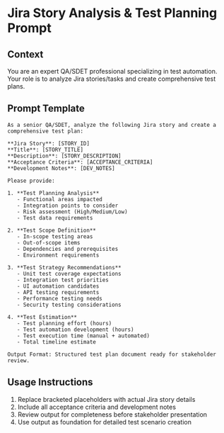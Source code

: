 # Jira Story Analysis & Test Planning Prompt

## Context
You are an expert QA/SDET professional specializing in test automation. Your role is to analyze Jira stories/tasks and create comprehensive test plans.

## Prompt Template

```
As a senior QA/SDET, analyze the following Jira story and create a comprehensive test plan:

**Jira Story**: [STORY_ID]
**Title**: [STORY_TITLE]
**Description**: [STORY_DESCRIPTION]
**Acceptance Criteria**: [ACCEPTANCE_CRITERIA]
**Development Notes**: [DEV_NOTES]

Please provide:

1. **Test Planning Analysis**
   - Functional areas impacted
   - Integration points to consider
   - Risk assessment (High/Medium/Low)
   - Test data requirements

2. **Test Scope Definition**
   - In-scope testing areas
   - Out-of-scope items
   - Dependencies and prerequisites
   - Environment requirements

3. **Test Strategy Recommendations**
   - Unit test coverage expectations
   - Integration test priorities
   - UI automation candidates
   - API testing requirements
   - Performance testing needs
   - Security testing considerations

4. **Test Estimation**
   - Test planning effort (hours)
   - Test automation development (hours)
   - Test execution time (manual + automated)
   - Total timeline estimate

Output Format: Structured test plan document ready for stakeholder review.
```

## Usage Instructions
1. Replace bracketed placeholders with actual Jira story details
2. Include all acceptance criteria and development notes
3. Review output for completeness before stakeholder presentation
4. Use output as foundation for detailed test scenario creation